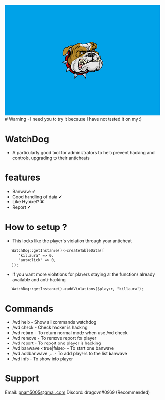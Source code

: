 <img src = "https://github.com/hachkingtohach1/WatchDog/blob/master/icon.png">
# Warning
- I need you to try it because I have not tested it on my :)

# WatchDog
- A particularly good tool for administrators to help prevent hacking and controls, upgrading to their anticheats

# features
- Banwave ✔
- Good handling of data ✔
- Like Hypixel? ❌
- Report ✔

# How to setup ?
- This looks like the player's violation through your anticheat
```
   WatchDog::getInstance()->createTableData([
      "killaura" => 0,
      "autoclick" => 0,
   ]);
```

- If you want more violations for players staying at the functions already available and anti-hacking
```   
   WatchDog::getInstance()->addViolations($player, "killaura");
```
# Commands
- /wd help - Show all commands watchdog
- /wd check <player> - Check hacker is hacking 
- /wd return - To return normal mode when use /wd check
- /wd remove <player> - To remove report for player
- /wd report <player> <module> - To report one player is hacking
- /wd banwave <true|false> - To start one banwave
- /wd addbanwave <player> <player>,... - To add players to the list banwave
- /wd info <player> - To show info player 

# Support
Email: pnam5005@gmail.com
Discord: dragovn#0969 (Recommended)
